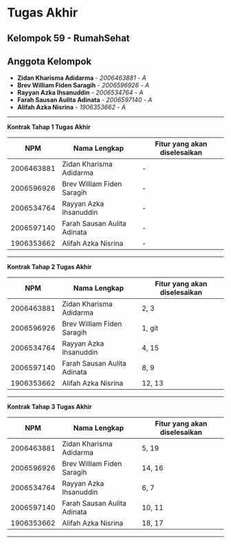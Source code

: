 # Tugas Akhir
## Kelompok 59 - RumahSehat
## Anggota Kelompok
* **Zidan Kharisma Adidarma** - *2006463881* - *A*
* **Brev William Fiden Saragih** - *2006596926* - *A*
* **Rayyan Azka Ihsanuddin** - *2006534764* - *A*
* **Farah Sausan Aulita Adinata** - *2006597140* - *A*
* **Alifah Azka Nisrina** - *1906353662* - *A*

---
**Kontrak Tahap 1 Tugas Akhir**

| NPM | Nama Lengkap | Fitur yang akan diselesaikan  |
| ----------| --- | ---------- | 
| 2006463881 | Zidan Kharisma Adidarma | - |
| 2006596926 | Brev William Fiden Saragih | - |
| 2006534764 | Rayyan Azka Ihsanuddin | - |
| 2006597140 | Farah Sausan Aulita Adinata | - |
| 1906353662 | Alifah Azka Nisrina | - |
---
**Kontrak Tahap 2 Tugas Akhir**

| NPM | Nama Lengkap | Fitur yang akan diselesaikan  |
| ----------| --- | ---------- | 
| 2006463881 | Zidan Kharisma Adidarma | 2, 3|
| 2006596926 | Brev William Fiden Saragih | 1, git |
| 2006534764 | Rayyan Azka Ihsanuddin | 4, 15 |
| 2006597140 | Farah Sausan Aulita Adinata | 8, 9 |
| 1906353662 | Alifah Azka Nisrina | 12, 13 |
---
**Kontrak Tahap 3 Tugas Akhir**

| NPM | Nama Lengkap | Fitur yang akan diselesaikan  |
| ----------| --- | ---------- | 
| 2006463881 | Zidan Kharisma Adidarma | 5, 19 |
| 2006596926 | Brev William Fiden Saragih | 14, 16 |
| 2006534764 | Rayyan Azka Ihsanuddin | 6, 7|
| 2006597140 | Farah Sausan Aulita Adinata | 10, 11 |
| 1906353662 | Alifah Azka Nisrina | 18, 17 |
---